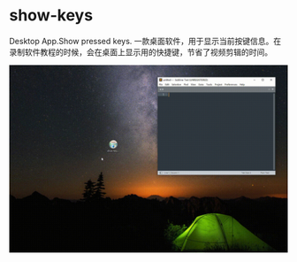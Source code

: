 # show-keys
Desktop App.Show pressed keys. 一款桌面软件，用于显示当前按键信息。在录制软件教程的时候，会在桌面上显示用的快捷键，节省了视频剪辑的时间。

![演示图片](./screenshot/2021-11-27-18-22-39.gif)